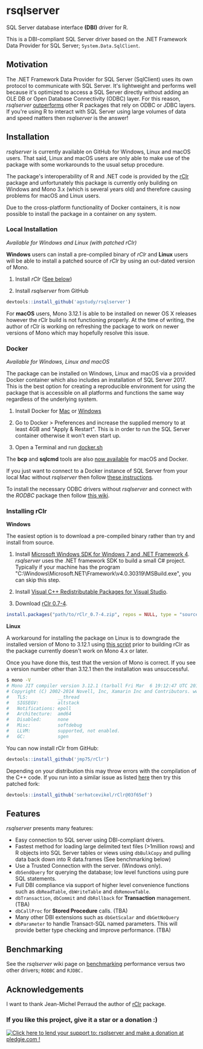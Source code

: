 # rsqlserver

SQL Server database interface **(DBI)** driver for R.

This is a DBI-compliant SQL Server driver based on the
.NET Framework Data Provider for SQL Server; `System.Data.SqlClient`.

## Motivation

The .NET Framework Data Provider for SQL Server (SqlClient) uses its own protocol
to communicate with SQL Server. It's lightweight and performs well because it's
optimized to access a SQL Server directly without adding an OLE DB or Open Database
Connectivity (ODBC) layer. For this reason, *rsqlserver* [outperforms](https://github.com/agstudy/rsqlserver/wiki/benchmarking) other R packages that rely on ODBC or JDBC layers. If you're using R to interact with SQL Server using large volumes of data and speed matters then *rsqlserver* is the answer!

## Installation

*rsqlserver* is currently available on GitHub for Windows, Linux and macOS users. That said, Linux and macOS users are only able to make use of the package with some workarounds to the usual setup procedure.

The package's interoperability of R and .NET code is provided by the [rClr](https://github.com/jmp75/rClr) package and unfortunately this package is currently only building on Windows and Mono 3.x (which is several years old) and therefore causing problems for macOS and Linux users.

Due to the cross-platform functionality of Docker containers, it is now possible to install the package in a container on any system.

### Local Installation

*Available for Windows and Linux (with patched rClr)*

**Windows** users can install a pre-compiled binary of *rClr* and **Linux** users will be able to install a patched source of *rClr* by using an out-dated version of Mono.

1. Install *rClr* ([See below](#installing-rclr))

6. Install *rsqlserver* from GitHub

```r
devtools::install_github('agstudy/rsqlserver')
```

For **macOS** users, Mono 3.12.1 is able to be installed on newer OS X releases however the rClr build is not functioning properly. At the time of writing, the author of rClr is working on refreshing the package to work on newer versions of Mono which may hopefully resolve this issue.

### Docker

*Available for Windows, Linux and macOS*

The package can be installed on Windows, Linux and macOS via a provided Docker container which also includes an installation of SQL Server 2017. This is the best option for creating a reproducible environment for using the package that is accessible on all platforms and functions the same way regardless of the underlying system.

1. Install Docker for [Mac](https://docs.docker.com/docker-for-mac/install/) or [Windows](https://docs.docker.com/docker-for-windows/install/)

2. Go to Docker > Preferences and increase the supplied memory to at least 4GB
and "Apply & Restart". This is in order to run the SQL Server container
otherwise it won't even start up.

3. Open a Terminal and run [docker.sh](docker.sh)

The **bcp** and **sqlcmd** tools are also [now available](https://docs.microsoft.com/en-us/sql/linux/sql-server-linux-setup-tools#macos)
for macOS and Docker.

If you just want to connect to a Docker instance of SQL Server from your local
Mac without *rsqlserver* then follow [these instructions](https://medium.com/@reverentgeek/sql-server-running-on-a-mac-3efafda48861).

To install the necessary ODBC drivers without *rsqlserver* and connect with the
*RODBC* package then follow [this wiki](https://github.com/mkleehammer/pyodbc/wiki/Connecting-to-SQL-Server-from-Mac-OSX).

### Installing rClr

**Windows**

The easiest option is to download a pre-compiled binary rather than try and install from source.

1. Install [Microsoft Windows SDK for Windows 7 and .NET Framework 4](https://www.microsoft.com/en-gb/download/details.aspx?id=8279). *rsqlserver* uses the .NET framework SDK to build a small C# project.
Typically if your machine has the program "C:\Windows\Microsoft.NET\Framework\v4.0.30319\MSBuild.exe", you can skip this step.

2. Install [Visual C++ Redistributable Packages for Visual Studio](https://go.microsoft.com/fwlink/?LinkId=746572).

3. Download [rClr 0.7-4](https://rclr.codeplex.com/downloads/get/1441301).


```r
install.packages("path/to/rClr_0.7-4.zip", repos = NULL, type = "source")
```

**Linux**

A workaround for installing the package on Linux is to downgrade the installed version of Mono to 3.12.1 using [this script](https://gist.github.com/ruaridhw/b00e75647c8e96c2f44044c970f19c7f) prior to building rClr as the package currently doesn't work on Mono 4.x or later.

Once you have done this, test that the version of Mono is correct. If you see a version number other than 3.12.1 then the installation was unsuccessful.

```bash
$ mono -V
# Mono JIT compiler version 3.12.1 (tarball Fri Mar  6 19:12:47 UTC 2015)
# Copyright (C) 2002-2014 Novell, Inc, Xamarin Inc and Contributors. www.mono-project.com
# 	TLS:           __thread
# 	SIGSEGV:       altstack
# 	Notifications: epoll
# 	Architecture:  amd64
# 	Disabled:      none
# 	Misc:          softdebug
# 	LLVM:          supported, not enabled.
# 	GC:            sgen
```

You can now install rClr from GitHub:

```r
devtools::install_github('jmp75/rClr')
```

Depending on your distribution this may throw errors with the compilation of the C++ code. If you run into a similar issue as listed [here](https://github.com/jmp75/rClr/issues/27) then try this patched fork:

```r
devtools::install_github('serhatcevikel/rClr@03f65ef')
```

## Features

*rsqlserver* presents many features:

* Easy connection to SQL server using DBI-compliant drivers.
* Fastest method for loading large delimited text files (>1million rows) and R objects into SQL Server tables or views using `dbBulkCopy` and pulling data back down into R data.frames (See benchmarking below)
* Use a Trusted Connection with the server. (Windows only).
* `dbSendQuery` for querying the database; low level functions using pure SQL statements.
* Full DBI compliance via support of higher level convenience functions such as `dbReadTable`, `dbWriteTable` and `dbRemoveTable`.
* `dbTransaction`, `dbCommit` and `dbRollback` for **Transaction** management. (TBA)
* `dbCallProc` for **Stored Procedure** calls. (TBA)
* Many other DBI extensions such as `dbGetScalar` and `dbGetNoQuery`
* `dbParameter` to handle Transact-SQL named parameters. This will provide better type checking and improve performance. (TBA)

## Benchmarking

See the *rsqlserver* wiki page on [benchmarking](https://github.com/agstudy/rsqlserver/wiki/benchmarking) performance versus two other drivers; `RODBC` and `RJDBC.`

## Acknowledgements

I want to thank Jean-Michel Perraud the author of [rClr](http://r2clr.codeplex.com/) package.

### If you like this project, give it a star or a donation :)

<a href='https://pledgie.com/campaigns/28549'><img alt='Click here to lend your support to: rsqlserver and make a donation at pledgie.com !' src='https://pledgie.com/campaigns/28549.png?skin_name=chrome' border='0' ></a>
